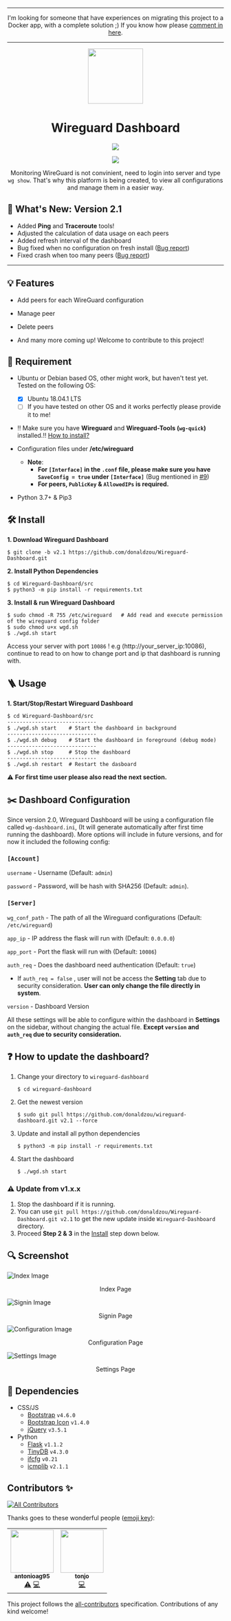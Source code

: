 <hr>
<p align=center>I'm looking for someone that have experiences on migrating this project to a Docker app, with a complete solution ;) If you know how please <a href="https://github.com/donaldzou/wireguard-dashboard/issues/20">comment in here</a>.</p>
<hr>

<p align="center">
  <img src="https://raw.githubusercontent.com/donaldzou/wireguard-dashboard/main/img/Group%202.png" width="128">
</p>
<h1 align="center"> Wireguard Dashboard</h1>

<p align="center">
  <img src="http://ForTheBadge.com/images/badges/made-with-python.svg">
</p>
<p align="center">
  <a href="https://github.com/donaldzou/wireguard-dashboard/releases/latest"><img src="https://img.shields.io/github/v/release/donaldzou/wireguard-dashboard"></a>
</p>
<p align="center">Monitoring WireGuard is not convinient, need to login into server and type <code>wg show</code>. That's why this platform is being created, to view all configurations and manage them in a easier way.</p>

## 📣 What's New: Version 2.1


- Added **Ping** and **Traceroute** tools!
- Adjusted the calculation of data usage on each peers
- Added refresh interval of the dashboard
- Bug fixed when no configuration on fresh install ([Bug report](https://github.com/donaldzou/wireguard-dashboard/issues/23#issuecomment-869189672))
- Fixed crash when too many peers ([Bug report](https://github.com/donaldzou/wireguard-dashboard/issues/22#issuecomment-868840564))
<hr>




## 💡 Features

- Add peers for each WireGuard configuration

- Manage peer

- Delete peers

- And many more coming up! Welcome to contribute to this project!

  

## 📝 Requirement

- Ubuntu or Debian based OS, other might work, but haven't test yet. Tested on the following OS:
  - [x] Ubuntu 18.04.1 LTS
  - [ ] If you have tested on other OS and it works perfectly please provide it to me!

- ‼️ Make sure you have **Wireguard** and **Wireguard-Tools (`wg-quick`)** installed.‼️  <a href="https://www.wireguard.com/install/">How to install?</a>
- Configuration files under **/etc/wireguard**

  - **Note**: 
    - **For `[Interface]` in the `.conf` file, please make sure you have `SaveConfig = true` under `[Interface]`** (Bug mentioned in [#9](https://github.com/donaldzou/wireguard-dashboard/issues/9#issuecomment-852346481))
    - **For peers, `PublicKey` & `AllowedIPs` is required.**
- Python 3.7+ & Pip3



## 🛠 Install

**1. Download Wireguard Dashboard**

```shell
$ git clone -b v2.1 https://github.com/donaldzou/Wireguard-Dashboard.git
```

**2. Install Python Dependencies**

```shell
$ cd Wireguard-Dashboard/src
$ python3 -m pip install -r requirements.txt
```

**3. Install & run Wireguard Dashboard**

```shell
$ sudo chmod -R 755 /etc/wireguard   # Add read and execute permission of the wireguard config folder
$ sudo chmod u+x wgd.sh
$ ./wgd.sh start
```

Access your server with port `10086` ! e.g (http://your_server_ip:10086), continue to read to on how to change port and ip that dashboard is running with.



## 🪜 Usage

**1. Start/Stop/Restart Wireguard Dashboard**


```shell
$ cd Wireguard-Dashboard/src
-----------------------------
$ ./wgd.sh start    # Start the dashboard in background
-----------------------------
$ ./wgd.sh debug    # Start the dashboard in foreground (debug mode)
-----------------------------
$ ./wgd.sh stop     # Stop the dashboard
-----------------------------
$ ./wgd.sh restart  # Restart the dasboard
```

⚠️  **For first time user please also read the next section.**



## ✂️ Dashboard Configuration

Since version 2.0, Wireguard Dashboard will be using a configuration file called `wg-dashboard.ini`, (It will generate automatically after first time running the dashboard). More options will include in future versions, and for now it included the following config:

### `[Account]`

`username` - Username (Default: `admin`)

`password` - Password, will be hash with SHA256 (Default: `admin`).

### `[Server]`

`wg_conf_path` - The path of all the Wireguard configurations (Default: `/etc/wireguard`)

`app_ip` - IP address the flask will run with (Default: `0.0.0.0`)

`app_port` - Port the flask will run with (Default: `10086`)

`auth_req` - Does the dashboard need authentication  (Default: `true`)

- If `auth_req = false` , user will not be access the **Setting** tab due to security consideration. **User can only change the file directly in system**. 

`version` - Dashboard Version

All these settings will be able to configure within the dashboard in **Settings** on the sidebar, without changing the actual file. **Except `version` and `auth_req` due to security consideration.**

## ❓ How to update the dashboard?

1. Change your directory to `wireguard-dashboard` 
    ```
    $ cd wireguard-dashboard
    ```
2. Get the newest version
    ```
    $ sudo git pull https://github.com/donaldzou/wireguard-dashboard.git v2.1 --force
    ```
3. Update and install all python dependencies
   ```
   $ python3 -m pip install -r requirements.txt
   ```
4. Start the dashboard
    ```
   $ ./wgd.sh start
   ```
   
### ⚠️ **Update from v1.x.x**

1. Stop the dashboard if it is running.
2. You can use `git pull https://github.com/donaldzou/Wireguard-Dashboard.git v2.1`  to get the new update inside `Wireguard-Dashboard` directory.
3. Proceed **Step 2 & 3** in the [Install](#-install) step down below.

## 🔍 Screenshot

![Index Image](https://github.com/donaldzou/Wireguard-Dashboard/raw/main/src/static/index.png)

<p align=center>Index Page</p>

![Signin Image](https://github.com/donaldzou/Wireguard-Dashboard/raw/main/src/static/signin.png)

<p align=center>Signin Page</p>

![Configuration Image](https://github.com/donaldzou/Wireguard-Dashboard/raw/main/src/static/configuration.png)

<p align=center>Configuration Page</p>

![Settings Image](https://github.com/donaldzou/Wireguard-Dashboard/raw/main/src/static/settings.png)

<p align=center>Settings Page</p>



## 🛒 Dependencies

- CSS/JS
  - [Bootstrap](https://getbootstrap.com/docs/4.6/getting-started/introduction/) `v4.6.0`
  - [Bootstrap Icon](https://icons.getbootstrap.com) `v1.4.0`
  - [jQuery](https://jquery.com) `v3.5.1`
- Python
  - [Flask](https://pypi.org/project/Flask/) `v1.1.2`
  - [TinyDB](https://pypi.org/project/tinydb/) `v4.3.0`
  - [ifcfg](https://pypi.org/project/ifcfg/) `v0.21`
  - [icmplib](https://pypi.org/project/icmplib/) `v2.1.1`



## Contributors ✨

<!-- ALL-CONTRIBUTORS-BADGE:START - Do not remove or modify this section -->
[![All Contributors](https://img.shields.io/badge/all_contributors-2-orange.svg?style=flat-square)](#contributors-)
<!-- ALL-CONTRIBUTORS-BADGE:END -->

Thanks goes to these wonderful people ([emoji key](https://allcontributors.org/docs/en/emoji-key)):

<!-- ALL-CONTRIBUTORS-LIST:START - Do not remove or modify this section -->
<!-- prettier-ignore-start -->
<!-- markdownlint-disable -->
<table>
  <tr>
    <td align="center"><a href="https://github.com/antonioag95"><img src="https://avatars.githubusercontent.com/u/30556866?v=4?s=100" width="100px;" alt=""/><br /><sub><b>antonioag95</b></sub></a><br /><a href="https://github.com/donaldzou/wireguard-dashboard/commits?author=antonioag95" title="Tests">⚠️</a> <a href="https://github.com/donaldzou/wireguard-dashboard/commits?author=antonioag95" title="Code">💻</a></td>
    <td align="center"><a href="https://github.com/tonjo"><img src="https://avatars.githubusercontent.com/u/4726289?v=4?s=100" width="100px;" alt=""/><br /><sub><b>tonjo</b></sub></a><br /><a href="https://github.com/donaldzou/wireguard-dashboard/commits?author=tonjo" title="Code">💻</a></td>
  </tr>
</table>

<!-- markdownlint-restore -->
<!-- prettier-ignore-end -->

<!-- ALL-CONTRIBUTORS-LIST:END -->

This project follows the [all-contributors](https://github.com/all-contributors/all-contributors) specification. Contributions of any kind welcome!

